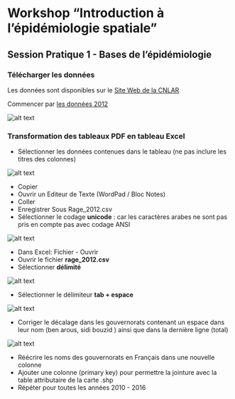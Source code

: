 # Workshop “Introduction à l’épidémiologie spatiale”
## Session Pratique 1 - Bases de l’épidémiologie

### Télécharger les données 

Les données sont disponibles sur le [Site Web de la CNLAR](http://www.rage.tn/Fr/situation-en-tunisie_11_269)

Commencer par [les données 2012](http://www.rage.tn/upload/1453203233.pdf)


![alt text](https://github.com/zbouslama/Workshop_Qgis/blob/master/Sessions%20Pratiques/SCRNshot/2siteweb2012.JPG)

### Transformation des tableaux PDF en tableau Excel


* Sélectionner les données contenues dans le tableau (ne pas inclure les titres des colonnes)

![alt text](https://github.com/zbouslama/Workshop_Qgis/blob/master/Sessions%20Pratiques/SCRNshot/3copy.JPG)

* Copier
* Ouvrir un Editeur de Texte (WordPad / Bloc Notes)
* Coller
* Enregistrer Sous Rage_2012.csv
* Sélectionner le codage **unicode** : car les caractères arabes ne sont pas pris en compte pas avec codage ANSI

![alt text](https://github.com/zbouslama/Workshop_Qgis/blob/master/Sessions%20Pratiques/SCRNshot/4Capture_Unicode.JPG)


* Dans  Excel: Fichier - Ouvrir
* Ouvrir le fichier **rage_2012.csv**
* Sélectionner **délimité**

![alt text](https://github.com/zbouslama/Workshop_Qgis/blob/master/Sessions%20Pratiques/SCRNshot/5Capture_delimiteur.JPG)

* Sélectionner le délimiteur **tab + espace**

![alt text](https://github.com/zbouslama/Workshop_Qgis/blob/master/Sessions%20Pratiques/SCRNshot/6delim.JPG)

* Corriger le décalage dans les gouvernorats contenant un espace dans leur nom (ben arous, sidi bouzid ) ainsi que dans la dernière ligne (total)

![alt text](https://github.com/zbouslama/Workshop_Qgis/blob/master/Sessions%20Pratiques/SCRNshot/8excel.JPG)

* Réécrire les noms des gouvernorats en Français dans une nouvelle colonne
* Ajouter une colonne (primary key) pour permettre la jointure avec la table attributaire de la carte .shp
* Répéter pour toutes les années 2010 - 2016



